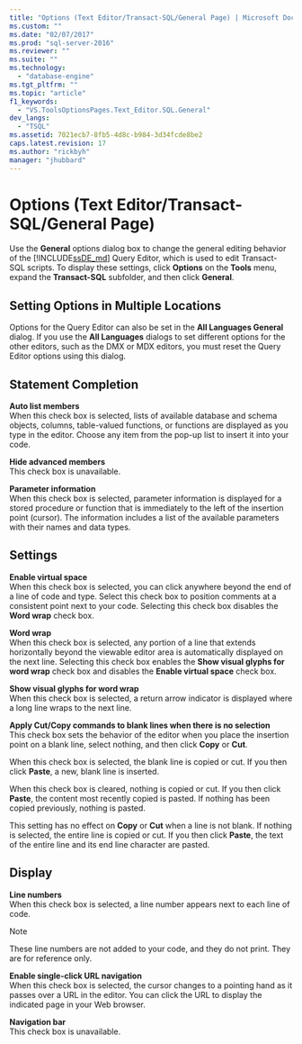 ```yaml
---
title: "Options (Text Editor/Transact-SQL/General Page) | Microsoft Docs"
ms.custom: ""
ms.date: "02/07/2017"
ms.prod: "sql-server-2016"
ms.reviewer: ""
ms.suite: ""
ms.technology: 
  - "database-engine"
ms.tgt_pltfrm: ""
ms.topic: "article"
f1_keywords: 
  - "VS.ToolsOptionsPages.Text_Editor.SQL.General"
dev_langs: 
  - "TSQL"
ms.assetid: 7021ecb7-8fb5-4d8c-b984-3d34fcde8be2
caps.latest.revision: 17
ms.author: "rickbyh"
manager: "jhubbard"
---
```

# Options (Text Editor/Transact-SQL/General Page)
  Use the **General** options dialog box to change the general editing behavior of the [!INCLUDE[ssDE_md](../a9notintoc/includes/ssde-md.md)] Query Editor, which is used to edit Transact-SQL scripts. To display these settings, click **Options** on the **Tools** menu, expand the **Transact-SQL** subfolder, and then click **General**.  
  
## Setting Options in Multiple Locations  
 Options for the Query Editor can also be set in the **All Languages General** dialog. If you use the **All Languages** dialogs to set different options for the other editors, such as the DMX or MDX editors, you must reset the Query Editor options using this dialog.  
  
## Statement Completion  
 **Auto list members**  
 When this check box is selected, lists of available database and schema objects, columns, table-valued functions, or functions are displayed as you type in the editor. Choose any item from the pop-up list to insert it into your code.  
  
 **Hide advanced members**  
 This check box is unavailable.  
  
 **Parameter information**  
 When this check box is selected, parameter information is displayed for a stored procedure or function that is immediately to the left of the insertion point (cursor). The information includes a list of the available parameters with their names and data types.  
  
## Settings  
 **Enable virtual space**  
 When this check box is selected, you can click anywhere beyond the end of a line of code and type. Select this check box to position comments at a consistent point next to your code. Selecting this check box disables the **Word wrap** check box.  
  
 **Word wrap**  
 When this check box is selected, any portion of a line that extends horizontally beyond the viewable editor area is automatically displayed on the next line. Selecting this check box enables the **Show visual glyphs for word wrap** check box and disables the **Enable virtual space** check box.  
  
 **Show visual glyphs for word wrap**  
 When this check box is selected, a return arrow indicator is displayed where a long line wraps to the next line.  
  
 **Apply Cut/Copy commands to blank lines when there is no selection**  
 This check box sets the behavior of the editor when you place the insertion point on a blank line, select nothing, and then click **Copy** or **Cut**.  
  
 When this check box is selected, the blank line is copied or cut. If you then click **Paste**, a new, blank line is inserted.  
  
 When this check box is cleared, nothing is copied or cut. If you then click **Paste**, the content most recently copied is pasted. If nothing has been copied previously, nothing is pasted.  
  
 This setting has no effect on **Copy** or **Cut** when a line is not blank. If nothing is selected, the entire line is copied or cut. If you then click **Paste**, the text of the entire line and its end line character are pasted.  
  
## Display  
 **Line numbers**  
 When this check box is selected, a line number appears next to each line of code.  
  
> [!NOTE]  
>  These line numbers are not added to your code, and they do not print. They are for reference only.  
  
 **Enable single-click URL navigation**  
 When this check box is selected, the cursor changes to a pointing hand as it passes over a URL in the editor. You can click the URL to display the indicated page in your Web browser.  
  
 **Navigation bar**  
 This check box is unavailable.  
  
  